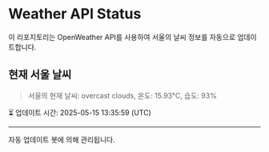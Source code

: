 
# Weather API Status

이 리포지토리는 OpenWeather API를 사용하여 서울의 날씨 정보를 자동으로 업데이트합니다.

## 현재 서울 날씨
> 서울의 현재 날씨: overcast clouds, 온도: 15.93°C, 습도: 93%

⏳ 업데이트 시간: 2025-05-15 13:35:59 (UTC)

---
자동 업데이트 봇에 의해 관리됩니다.
